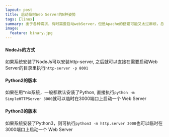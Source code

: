 ```yaml
---
layout: post
title: 启动临时Web Server的N种姿势
tags: [linux]
summary: 出于各种需求，有时需要启动webServer，但是Apache的搭建可能又太过麻烦，总结了一些方便的方式，要你随意的启动一个Web Server
image:
  feature: binary.jpg
---
```


#### NodeJs的方式
如果系统安装了NodeJs可以安装http-server, 之后就可以直接在需要启动Web Server的目录里执行`http-server -p 8001`

#### Python2的版本
如果在用*nix系统，一般都默认安装了Python, 直接执行`python -m SimpleHTTPServer 3000`就可以临时在3000端口上启动一个 Web Server

#### Python3的版本
如果系统安装了Python3，则可执行`python3 -m http.server 3000`也可以临时在3000端口上启动一个 Web Server
